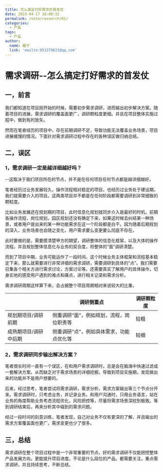 ```yaml
---
title: 怎么搞定打好需求的首发仗
date: 2023-04-17 18:00:32
permalink: /note/research/01/
categories:
  - 产品
tags:
  - 产品
author: 
  name: 媚子
  link: 'mailto:951379621@qq.com'
---
```

# 需求调研--怎么搞定打好需求的首发仗

## 一，前言

我们都知道在项目刚开始的时候，需要初步需求调研，进而输出初步解决方案。随着项目的进展，需求调研的覆盖面更广，调研颗粒度更细。并且在项目整体实施过程中，做到有的放矢。

然而在笔者经历的项目中，存在前期调研不足，导致功能无法覆盖业务场景，项目进展缓慢的情况。下面针对需求调研过程中存在的各种误区做归纳总结。

## 二，误区

### 1，需求调研一定是越详细越好吗？

--这取决于我们项目所在的节点，并不是在任何项目任何节点都是越详细越好。

笔者经历过业务发展较久，操作流程相对稳定的项目，也经历过业务处于建设期，我们就需要介入的项目。这两类项目并不都是在任何阶段都需要调研到非常细致的颗粒度。

比如业务发展还在规划期的项目，此时信息化规划就同步介入是最好的时机。前期各操作流程，岗位规划，园区规划还没有确定下来，如果这时候去纠结某一种场景，或者用户提出来的某一种功能需求在这一个阶段都是白干。因为随着后期规划的深入，业务场景也会随之变化，用户需求要么变更要么彻底不存在。

此时要做的是，需要摸清楚甲方的期望，调研整体的信息化框架，以及大体的操作流程。并且规划整体信息化与业务的契合度，将整体的“面”调研清楚。

而到了项目中期，业务可能运作了一段时间。这个时候业务主体框架和流程基本稳定下来，那么就需要进行非常详细的需求调研，需要调研到具体的“点”。我们需要召集各个相关方进行需求讨论，方案讨论等。还需要真实了解用户的具体操作，切身实地的感受用户遇到的难点和痛点，进行相关记录和需求分析。

需求调研周期这样算下来，会占据整个项目周期相对来说较大的比重。

|                       | 调研侧重点                               | 调研颗粒度 |
| --------------------- | ---------------------------------------- | ---------- |
| 规划期项目/调研前期   | 侧重调研“面”，例如规划，流程，岗位职责等 | 较粗       |
| 成熟期项目/调研中后期 | 侧重调研“点”，例如具体需求，功能点优化等 | 较细       |

### 2，需求调研同步输出解决方案？

笔者很长时间一直有一个误区，在和用户需求调研时，总是会在脑海中快速过滤成一套解决方案。从而缺乏对于需求场景的详细挖掘，导致到项目实施期，发现做出来的功能并不是用户想要的。

后来，经过思考，笔者尝试将需求调研，需求分析，需求方案输出等三个节点分开来。需求调研时，只考虑业务，并记录业务。和用户沟通时，只用业务语言，站在业务的角度帮助业务考虑流程优化，风险把控等，尽量将需求场景深挖到极致。等到调研结束后，再来分析其中碰到的需求问题。

经过一段时间的刻意训练，笔者发现，自己对业务不仅有更深的了解，并且输出的需求方案覆盖面也更广，需求变更也少了很多。

## 三，总结

需求调研在整个项目过程中是一个非常重要的节点，好的需求调研不仅能把控整体产品发展方向，更能提升项目进度。不论是什么段位的产品，都需要关注，重点需求调研，并且持续思考，不断总结。